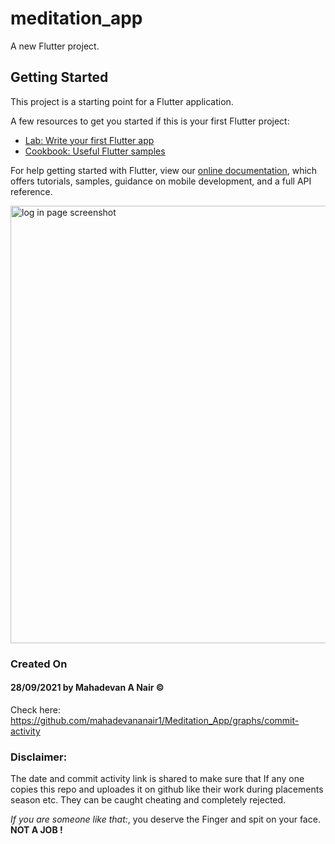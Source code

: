 # meditation_app

A new Flutter project.

## Getting Started

This project is a starting point for a Flutter application.

A few resources to get you started if this is your first Flutter project:

- [Lab: Write your first Flutter app](https://flutter.dev/docs/get-started/codelab)
- [Cookbook: Useful Flutter samples](https://flutter.dev/docs/cookbook)

For help getting started with Flutter, view our
[online documentation](https://flutter.dev/docs), which offers tutorials,
samples, guidance on mobile development, and a full API reference.


<img src="https://github.com/mahadevananair1/Meditation_App/blob/master/LoginPage.png" alt="log in page screenshot" height=700>

### Created On
#### 28/09/2021 by Mahadevan A Nair ©
Check here:
https://github.com/mahadevananair1/Meditation_App/graphs/commit-activity

### Disclaimer:
The date and commit activity link is shared to make sure that If any one copies this repo and uploades it on github like their work during placements season etc. They can be caught cheating and completely rejected. 

*If you are someone like that:*, 
you  deserve the Finger and spit on your face. **NOT A JOB !** 
